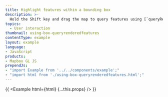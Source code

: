 ```yaml
---
title: Highlight features within a bounding box
description: >-
  Hold the Shift key and drag the map to query features using [`queryRenderedFeatures`](/mapbox-gl-js/api/#map#queryrenderedfeatures).
topics:
  - User interaction
thumbnail: using-box-queryrenderedfeatures
contentType: example
layout: example
language:
- JavaScript
products:
- Mapbox GL JS
prependJs:
- "import Example from '../../components/example';"
- "import html from './using-box-queryrenderedfeatures.html';"
---
```


{{ <Example html={html} {...this.props} /> }}
